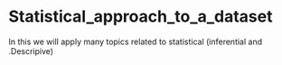 # Statistical_approach_to_a_dataset
In this we will apply many topics related to statistical (inferential and .Descripive)
